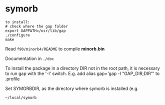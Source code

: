 # symorb


```
to install:
# check where the gap folder
export GAPPATH=/usr/lib/gap
./configure
make
```

Read `f90/minorb4/README` to compile **minorb.bin**

Documentation in `./doc`

To install the package in a directory DIR not in the root path,
it is necessary to run gap with the '-l' switch.
E.g. add alias gap='gap -l "GAP_DIR;DIR"' to .profile


Set SYMORBDIR, as the directory where symorb is installed (e.g.

```
~/local/symorb
```
